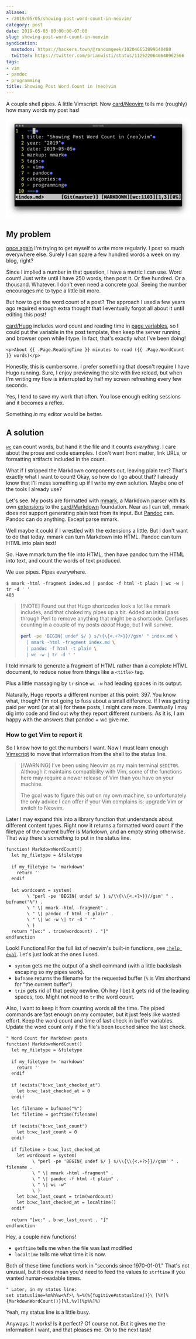 ```yaml
---
aliases:
- /2019/05/05/showing-post-word-count-in-neovim/
category: post
date: 2019-05-05 00:00:00-07:00
slug: showing-post-word-count-in-neovim
syndication:
  mastodon: https://hackers.town/@randomgeek/102046653899640488
  twitter: https://twitter.com/brianwisti/status/1125220640640962566
tags:
- vim
- pandoc
- programming
title: Showing Post Word Count in (neo)vim
---
```


A couple shell pipes. A little Vimscript. Now [card/Neovim](../../../card/Neovim.md) tells me (roughly) how many words my post has!

<!--more-->

![attachments/img/2019/cover-2019-05-05.png](../../../attachments/img/2019/cover-2019-05-05.png)

## My problem

[once again](../../2014/10/counting-words-in-blog-posts.md) I'm trying to get myself to write more regularly. I post so much everywhere else. Surely I can spare a few hundred words a week on my blog, right?

Since I implied a number in that question, I have a metric I can use. Word count! Just write until I have 250 words, then post it. Or five hundred. Or a thousand. Whatever. I don't even need a concrete goal.  Seeing the number encourages me to type a little bit more.

But how to get the word count of a post? The approach I used a few years ago required enough extra thought that I eventually forgot all about it until editing this post!

[card/Hugo](../../../card/Hugo.md) includes word count and reading time in [page variables](https://gohugo.io/variables/page/), so I could put the variable in the post template, then keep the server running and browser open while I type. In fact, that's exactly what I've been doing!

````
<p>About {{ .Page.ReadingTime }} minutes to read ({{ .Page.WordCount }} words)</p>
````

Honestly, this is cumbersome. I prefer something that doesn't require I have Hugo running. Sure, I enjoy previewing the site with live reload, but when I'm writing my flow is interrupted by half my screen refreshing every few seconds.

Yes, I tend to save my work that often. You lose enough editing sessions and it
becomes a reflex.

Something *in* my editor would be better.

## A solution

[`wc`](https://en.wikipedia.org/wiki/Wc_(Unix)) can count words, but hand it the file and it counts *everything*. I care about the prose and code examples. I don't want front matter, link URLs, or formatting artifacts included in the count.

What if I stripped the Markdown components out, leaving plain text? That's exactly what I want to count! Okay, so how do I go about that? I already know that I'll mess something up if I write my own solution. Maybe one of the tools I already use?

Let's see. My posts are formatted with [mmark](https://mmark.nl/), a Markdown parser with its own [extensions](https://mmark.nl/) to the [card/Markdown](../../../card/Markdown.md) foundation. Near as I can tell, mmark does not support generating plain text from its input.  But [Pandoc](https://pandoc.org/) can. Pandoc can do anything. Except parse mmark.

Well maybe it could if I wrestled with the extensions a little. But I don't want to do that today. mmark can turn Markdown into HTML. Pandoc can turn HTML into plain text!

So. Have mmark turn the file into HTML, then have pandoc turn the HTML into text, and count the words of text produced.

We use pipes. Pipes everywhere.

````
$ mmark -html -fragment index.md | pandoc -f html -t plain | wc -w | tr -d ' '
403
````

 > 
 > \[!NOTE\]
 > Found out that Hugo shortcodes look a lot like mmark includes, and that choked my pipes up a bit. Added an initial pass through Perl to remove anything that might be a shortcode. Confuses counting in a couple of my posts *about* Hugo, but I will survive.
 > 
 > ````sh
 > perl -pe 'BEGIN{ undef $/ } s/\{\{<.+?>}}//gsm' " index.md \
 >   | mmark -html -fragment index.md \
 >   | pandoc -f html -t plain \
 >   | wc -w | tr -d ' '
 > ````

I told mmark to generate a fragment of HTML rather than a complete HTML document, to reduce noise from things like a `<title>` tag.

Plus a little massaging by `tr` since `wc -w` had leading spaces in its output.

Naturally, Hugo reports a different number at this point: 397. You know what, though? I'm not going to fuss about a small difference. If I was getting paid per word (or at all) for these posts, I might care more. Eventually I may dig into code and find out *why* they report different numbers. As it is, I am happy with the answers that pandoc + wc give me.

### How to get Vim to report it

So I know how to get the numbers I want. Now I must learn enough [Vimscript](http://learnvimscriptthehardway.stevelosh.com/) to move that information from the shell to the status line.

 > 
 > \[!WARNING\]
 > I've been using Neovim as my main terminal `$EDITOR`. Although it maintains compatibility with Vim, some of the functions here may require a newer release of Vim than you have on your machine.
 > 
 > The goal was to figure this out on my own machine, so unfortunately the only advice I can offer if your Vim complains is: upgrade Vim or switch to Neovim.

Later I may expand this into a library function that understands about different content types. Right now it returns a formatted word count if the filetype of the current buffer is Markdown, and an empty string otherwise. That way there's *something* to put in the status line.

````vim
function! MarkdownWordCount()
  let my_filetype = &filetype

  if my_filetype != 'markdown'
    return ''
  endif

  let wordcount = system(
        \ "perl -pe 'BEGIN{ undef $/ } s/\\{\\{<.+?>}}//gsm' " . bufname("%") .
        \ " \| mmark -html -fragment" .
        \ " \| pandoc -f html -t plain" .
        \ " \| wc -w \| tr -d ' '"
        \ )
  return "[wc:" . trim(wordcount) . "]"
endfunction
````

Look! Functions! For the full list of neovim's built-in functions, see [`:help eval`](https://neovim.io/doc/user/eval.html). Let's just look at the ones I used.

* `system` gets me the output of a shell command (with a little backslash escaping so my pipes work).
* `bufname` returns the filename for the requested buffer (`%` is Vim shorthand for "the current buffer")
* `trim` gets rid of that pesky newline. Oh hey I bet it gets rid of the leading spaces, too. Might not need to `tr` the word count.

Also, I want to keep it from counting words all the time. The piped commands are fast enough on my computer, but it just feels like wasted effort. Keep the word count and time of last check in buffer variables. Update the word count only if the file's been touched since the last check.

````vim
" Word Count for Markdown posts
function! MarkdownWordCount()
  let my_filetype = &filetype

  if my_filetype != 'markdown'
    return ''
  endif

  if !exists("b:wc_last_checked_at")
    let b:wc_last_checked_at = 0
  endif

  let filename = bufname("%")
  let filetime = getftime(filename)

  if !exists("b:wc_last_count")
    let b:wc_last_count = 0
  endif

  if filetime > b:wc_last_checked_at
    let wordcount = system(
          \ "perl -pe 'BEGIN{ undef $/ } s/\\{\\{<.+?>}}//gsm' " . filename .
          \ " \| mmark -html -fragment" .
          \ " \| pandoc -f html -t plain" .
          \ " \| wc -w"
          \ )
    let b:wc_last_count = trim(wordcount)
    let b:wc_last_checked_at = localtime()
  endif

  return "[wc:" . b:wc_last_count . "]"
endfunction
````

Hey, a couple new functions!

* `getftime` tells me when the file was last modified
* `localtime` tells me what time it is now.

Both of these time functions work in "seconds since 1970-01-01." That's not unusual, but it does mean you'd need to feed the values to `strftime` if you wanted human-readable times.

````vim
" Later, in my status line:
set statusline=%m%h%w<%f>\ %=%(%{fugitive#statusline()}\ [%Y]%{MarkdownWordCount()}[%l,%v][%p%%]%)
````

Yeah, my status line is a little busy.

Anyways. It works! Is it perfect? Of course not. But it gives me the information I want, and that pleases me. On to the next task!
